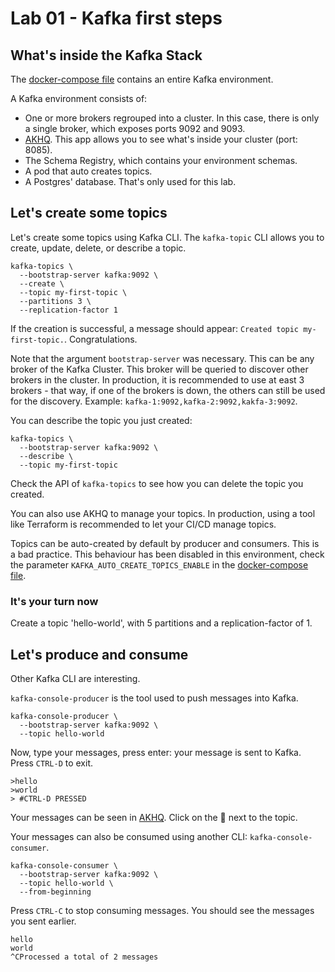 # Lab 01 - Kafka first steps

## What's inside the Kafka Stack

The [docker-compose file](../docker-compose.yaml) contains an entire Kafka environment.

A Kafka environment consists of:

- One or more brokers regrouped into a cluster. In this case, there is only a single broker, which exposes ports 9092 and 9093.
- [AKHQ](https://akhq.io/). This app allows you to see what's inside your cluster (port: 8085).
- The Schema Registry, which contains your environment schemas.
- A pod that auto creates topics.
- A Postgres' database. That's only used for this lab.

## Let's create some topics

Let's create some topics using Kafka CLI. The `kafka-topic` CLI allows you to create, update, delete, or describe a topic.

```shell
kafka-topics \
  --bootstrap-server kafka:9092 \
  --create \
  --topic my-first-topic \
  --partitions 3 \
  --replication-factor 1
```

If the creation is successful, a message should appear: `Created topic my-first-topic.`. Congratulations.

Note that the argument `bootstrap-server` was necessary. This can be any broker of the Kafka Cluster. This broker will be
queried to discover other brokers in the cluster.
In production, it is recommended to use at east 3 brokers - that way, if one of the brokers is down, the others can still
be used for the discovery. Example: `kafka-1:9092,kafka-2:9092,kakfa-3:9092`.

You can describe the topic you just created:

```shell
kafka-topics \
  --bootstrap-server kafka:9092 \
  --describe \
  --topic my-first-topic
```

Check the API of `kafka-topics` to see how you can delete the topic you created.

You can also use AKHQ to manage your topics. In production, using a tool like Terraform is recommended to let your CI/CD
manage topics.

Topics can be auto-created by default by producer and consumers. This is a bad practice. This behaviour has been disabled
in this environment, check the parameter `KAFKA_AUTO_CREATE_TOPICS_ENABLE` in
the [docker-compose file](../docker-compose.yaml).

### It's your turn now

Create a topic 'hello-world', with 5 partitions and a replication-factor of 1.

## Let's produce and consume

Other Kafka CLI are interesting.

`kafka-console-producer` is the tool used to push messages into Kafka.

```shell
kafka-console-producer \
  --bootstrap-server kafka:9092 \
  --topic hello-world
```

Now, type your messages, press enter: your message is sent to Kafka. Press `CTRL-D` to exit.

```shell
>hello
>world
> #CTRL-D PRESSED
```

Your messages can be seen in [AKHQ](http://localhost:8085). Click on the 🔎 next to the topic.

Your messages can also be consumed using another CLI: `kafka-console-consumer`.

```shell
kafka-console-consumer \
  --bootstrap-server kafka:9092 \
  --topic hello-world \
  --from-beginning
```

Press `CTRL-C` to stop consuming messages. You should see the messages you sent earlier.

```shell
hello
world
^CProcessed a total of 2 messages
```

